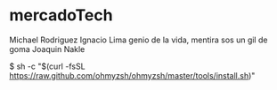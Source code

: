 # mercadoTech
Michael Rodriguez
Ignacio Lima genio de la vida, mentira sos un gil de goma
Joaquin Nakle


$ sh -c "$(curl -fsSL https://raw.github.com/ohmyzsh/ohmyzsh/master/tools/install.sh)"
